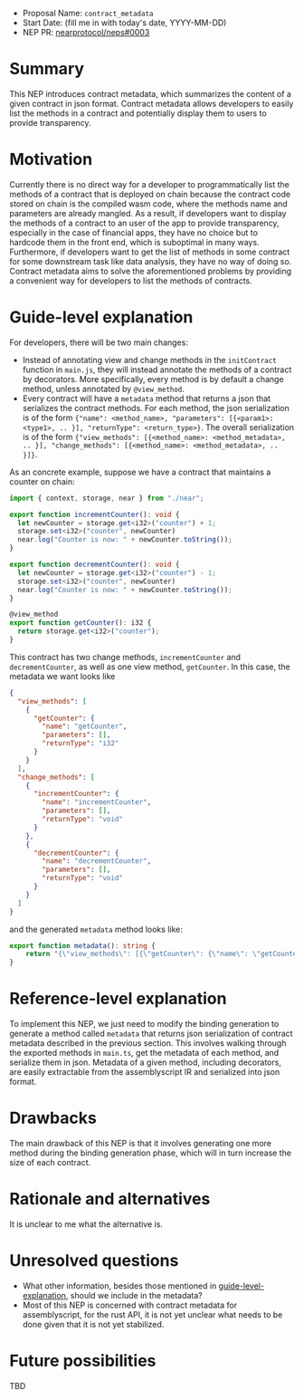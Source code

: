 - Proposal Name: `contract_metadata`
- Start Date: (fill me in with today's date, YYYY-MM-DD)
- NEP PR: [nearprotocol/neps#0003](https://github.com/nearprotocol/NEPs/pull/3)

# Summary
[summary]: #summary

This NEP introduces contract metadata, which summarizes the content of a given contract in json format.
Contract metadata allows developers to easily list the methods in a contract and potentially display them to users to
provide transparency.

# Motivation
[motivation]: #motivation

Currently there is no direct way for a developer to programmatically list the methods of a contract that is deployed on chain
because the contract code stored on chain is the compiled wasm code, where the methods name and parameters are already mangled.
As a result, if developers want to display the methods of a contract to an user of the app to provide transparency,
especially in the case of financial apps, they have no choice but to hardcode them in the front end, which is suboptimal in many ways.
Furthermore, if developers want to get the list of methods in some contract for some downstream task like data analysis,
they have no way of doing so. Contract metadata aims to solve the aforementioned problems by providing a convenient way 
for developers to list the methods of contracts.

# Guide-level explanation
[guide-level-explanation]: #guide-level-explanation

For developers, there will be two main changes:
- Instead of annotating view and change methods in the `initContract` function in `main.js`,
they will instead annotate the methods of a contract by decorators.
More specifically, every method is by default a change method, unless annotated by `@view_method`.
- Every contract will have a `metadata` method that returns a json that serializes the contract methods. For each method,
the json serialization is of the form `{"name": <method_name>, "parameters": [{<param1>: <type1>, .. }], "returnType": <return_type>}`.
The overall serialization is of the form `{"view_methods": [{<method_name>: <method_metadata>, .. }], "change_methods": [{<method_name>: <method_metadata>, .. }]}`. 

As an concrete example, suppose we have a contract that maintains a counter on chain:

```typescript
import { context, storage, near } from "./near";

export function incrementCounter(): void {
  let newCounter = storage.get<i32>("counter") + 1;
  storage.set<i32>("counter", newCounter)
  near.log("Counter is now: " + newCounter.toString());
}

export function decrementCounter(): void {
  let newCounter = storage.get<i32>("counter") - 1;
  storage.set<i32>("counter", newCounter)
  near.log("Counter is now: " + newCounter.toString());
}

@view_method
export function getCounter(): i32 {
  return storage.get<i32>("counter");
}
```

This contract has two change methods, `incrementCounter` and `decrementCounter`, as well as one view method, `getCounter`.
In this case, the metadata we want looks like 
```json
{
  "view_methods": [
    {
      "getCounter": {
        "name": "getCounter",
        "parameters": [],
        "returnType": "i32"
      }
    }
  ],
  "change_methods": [
    {
      "incrementCounter": {
        "name": "incrementCounter",
        "parameters": [],
        "returnType": "void"
      }
    },
    {
      "decrementCounter": {
        "name": "decrementCounter",
        "parameters": [],
        "returnType": "void"
      }
    }
  ]
}
```
and the generated `metadata` method looks like:
```typescript
export function metadata(): string {
    return "{\"view_methods\": [{\"getCounter\": {\"name\": \"getCounter\", \"parameters\": [], \"returnType\": \"i32\"}],\"change_methods\": [{\"incrementCounter\": {\"name\": \"incrementCounter\", \"parameters\": [], \"returnType\": \"void\"}}, {\"decrementCounter\": {\"name\": \"decrementCounter\", \"parameters\": [], \"returnType\": \"void\"}}]}"
}
```

# Reference-level explanation
[reference-level-explanation]: #reference-level-explanation

To implement this NEP, we just need to modify the binding generation to generate a method called `metadata` that returns
json serialization of contract metadata described in the previous section. This involves walking through the exported methods
in `main.ts`, get the metadata of each method, and serialize them in json. Metadata of a given method, including decorators,
are easily extractable from the assemblyscript IR and serialized into json format.

# Drawbacks
[drawbacks]: #drawbacks

The main drawback of this NEP is that it involves generating one more method during the binding generation phase, which
will in turn increase the size of each contract.

# Rationale and alternatives
[rationale-and-alternatives]: #rationale-and-alternatives

It is unclear to me what the alternative is.

# Unresolved questions
[unresolved-questions]: #unresolved-questions

* What other information, besides those mentioned in [guide-level-explanation], should we include in the metadata?
* Most of this NEP is concerned with contract metadata for assemblyscript, for the rust API, it is not yet unclear what
needs to be done given that it is not yet stabilized.

# Future possibilities
[future-possibilities]: #future-possibilities

TBD
